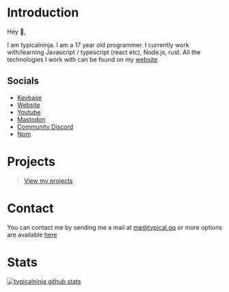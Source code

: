# Introduction

Hey 👋,

I am typicalninja. I am a 17 year old programmer. I currently work with/learning Javascript / typescript (react etc), Node.js, rust.
All the technologies I work with can be found on my [website](https://typical.gq).

## Socials

* [Keybase](https://keybase.io/typicalninja)
* [Website](https://typical.gq)
* [Youtube](https://www.youtube.com/@typical_ninja)
* [Mastodon](https://mastodon.social/@typicalninja)
* [Community Discord](https://discord.com/invite/HVnGtzMaW4)
* [Npm](https://www.npmjs.com/~typicalninja21)

# Projects

> [View my projects](https://typical.gq/@me/projects)

# Contact 

You can contact me by sending me a mail at [me@typical.gq](mailto:me@typical.gq) or more options are available [here](https://typical.gq/contact)

# Stats

[![typicalninja github stats](https://github-readme-stats.vercel.app/api?username=typicalninja&count_private=true&show_border=false&show_icons=true&theme=nightowl)](https://github.com/typicalninja)

